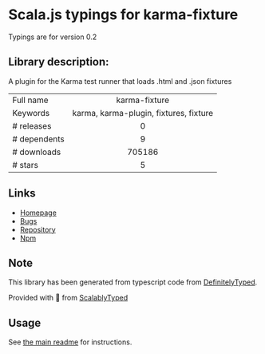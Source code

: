 
# Scala.js typings for karma-fixture

Typings are for version 0.2

## Library description:
A plugin for the Karma test runner that loads .html and .json fixtures

|                    |                 |
| ------------------ | :-------------: |
| Full name          | karma-fixture |
| Keywords           | karma, karma-plugin, fixtures, fixture |
| # releases         | 0 |
| # dependents       | 9 |
| # downloads        | 705186 |
| # stars            | 5 |

## Links
- [Homepage](https://github.com/billtrik/karma-fixture)
- [Bugs](https://github.com/billtrik/karma-fixture/issues)
- [Repository](https://github.com/billtrik/karma-fixture)
- [Npm](https://www.npmjs.com/package/karma-fixture)
    


## Note
This library has been generated from typescript code from [DefinitelyTyped](https://definitelytyped.org).

Provided with :purple_heart: from [ScalablyTyped](https://github.com/oyvindberg/ScalablyTyped)

## Usage
See [the main readme](../../readme.md) for instructions.



